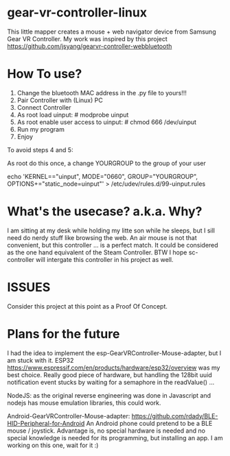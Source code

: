 # gear-vr-controller-linux

This little mapper creates a mouse + web navigator device from Samsung Gear VR Controller.
My work was inspired by this project
https://github.com/jsyang/gearvr-controller-webbluetooth

# How To use?
1. Change the bluetooth MAC address in the .py file to yours!!!
2. Pair Controller with (Linux) PC
3. Connect Controller
4. As root load uinput: # modprobe uinput
5. As root enable user access to uinput: # chmod 666 /dev/uinput
6. Run my program
7. Enjoy

To avoid steps 4 and 5:

As root do this once, a change YOURGROUP to the group of your user

echo 'KERNEL=="uinput", MODE="0660", GROUP="YOURGROUP", OPTIONS+="static_node=uinput"' > /etc/udev/rules.d/99-uinput.rules


# What's the usecase? a.k.a. Why?

I am sitting at my desk while holding my litte son while he sleeps, but I sill need do nerdy stuff like browsing the web. An air mouse is not that convenient, but this controller ... is a perfect match. 
It could be considered as the one hand equivalent of the Steam Controller.
BTW I hope sc-controller will intergate this controller in his project as well.

# ISSUES
Consider this project at this point as a Proof Of Concept.

# Plans for the future
I had the idea to implement the esp-GearVRController-Mouse-adapter, but I am stuck with it.
ESP32 https://www.espressif.com/en/products/hardware/esp32/overview was my best choice. Really good piece of hardware, but handling the 128bit uuid notification event stucks by waiting for a semaphore in the readValue() ...

NodeJS: as the original reverse engineering was done in Javascript and nodejs has mouse emulation libraries, this could work.

Android-GearVRController-Mouse-adapter:
https://github.com/rdady/BLE-HID-Peripheral-for-Android
An Android phone could pretend to be a BLE mouse / joystick.
Advantage is, no special hardware is needed and no special knowledge is needed for its programming, but installing an app.
I am working on this one, wait for it :)

